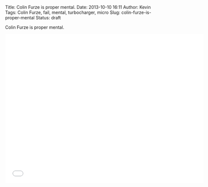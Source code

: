 Title: Colin Furze is proper mental.
Date: 2013-10-10 16:11
Author: Kevin
Tags: Colin Furze, fail, mental, turbocharger, micro
Slug: colin-furze-is-proper-mental
Status: draft

Colin Furze is proper mental.

<iframe src="//www.youtube-nocookie.com/embed/6FYZFAuhFV4?rel=0" height="480" width="640" allowfullscreen frameborder="0"></iframe>
